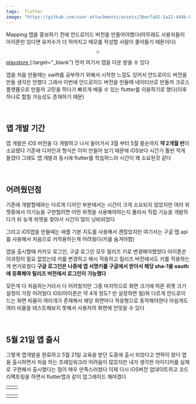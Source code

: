 ```yaml
---
tags:  flutter
image: "https://github.com/user-attachments/assets/3becfa92-1a22-4d4b-8c70-682c83877836"
---
```


Mapping 앱을 홍보하기 전에 안드로이드 버전을 만들어야했다(아무래도 사용자들이 아이폰만 있다면 유저수가 더 적어지고 메모를 작성할 사람이 줄어들기 때문이다)

<center>
<img src="https://github.com/user-attachments/assets/3becfa92-1a22-4d4b-8c70-682c83877836" style="zoom:50%;">
</center>

[playstore ](https://play.google.com/store/apps/details?id=com.min.MappingApp&pli=1){:target="_blank"} 먼저 여기서 앱을 다운 받을 수 있다

앱을 처음 만들때는 swift를 공부하기 위해서 시작한 느낌도 있어서 안드로이드 버전을 만들 생각은 안했다 그래서 이번에 안드로이드 버전을 만들때 네이티브로 만들까 크로스 플랫폼으로 만들까 고민을 하다가 빠르게 배울 수 있는 flutter를 이용하기로 했다(이후 하나로 합칠 가능성도 존재하기 때문)

&nbsp;

## 앱 개발 기간

앱 개발은 iOS 버전을 다 개발하고 나서 들어가서 3월 부터 5월 중순까지 **약 2개월 반**이 소요됐다 기존에 디자인과 형식은 이미 만들어 놨기 때문에 iOS보다 시간기 훨씬 적게 들었다 그래도 앱 개발과 동시에 flutter를 학습하느라 시간이 꽤 소요된것 같다

&nbsp;

## 어려웠던점

기존에 개발할때와는 다르게 디자인 부분에서는 시간이 크게 소요되지 않았지만 여러 위젯중에서 이기능을 구현할려면 어떤 위젯을 사용해야하는지 몰라서 직접 기능을 개발하다가 뒤 늦게 위젯을 찾아서 시간이 많이 낭비되었다

그리고 iOS앱을 만들때는 애플 기본 지도를 사용해서 괜찮았지만 여기서는 구글 맵 api를 사용해서 처음으로 키적용하는게 어려웠다(키를 숨겨야함)

앱을 출시할때 카카오 로그인, 구글 로그인 모두 릴리즈 키로 변경해야했었다 아이폰은 이과정이 필요 없었는데 키를 변경하고 해시 적용하고 릴리즈 버전에서도 키를 적용하는게 번거로웠다 **구글 로그인은 나중에 앱 서명키를 구글에서 받아서 해당 sha-1을 oauth에 등록해야 릴리즈 버전에서 로그인이 가능했다**

모든게 다 처음하는거라서 다 어려웠지만 그중 마지막으로 화면 크기에 따른 위젯 크기 설정이 가장 어려웠다 iOS(아이폰은 약 4개 정도? 만 설정하면 됨)와 다르게 안드로이드는 화면 비율이 여러개가 존재해서 해당 화면마다 적응형으로 동작해야한다 아쉽게도 여러 비율을 테스트해보지 못해서 사용자의 화면에 안맞을 수 있다

&nbsp;

## 5월 21일 앱 출시

그렇게 앱개발을 완료하고 5월 21일 교육을 받던 도중에 출시 되었다고 연락이 왔다 앱을 출시하면서 처음 하는 프레임워크라 어려움이 많았지만 내가 생각한 아이디어를 실제로 구현해서 출시했다는 점이 매우 만족스러웠다 이제 다시 iOS버전 업데이트하고 코드 리팩토링을 하면서 flutter앱과 같이 업그레이드 해야겠다

<table><td><center><img alt="" src="https://github.com/user-attachments/assets/623c8664-22c7-49bc-8d36-5895c974508a" style="zoom:30%;" /></center></td><td><center><img alt="" src="https://github.com/user-attachments/assets/4aec4806-1217-4a21-99fb-29f3bef5ac06" style="zoom:30%;" /></center></td></table>

<table><td><center><img alt="" src="https://github.com/user-attachments/assets/23ad6f4c-208b-456e-a609-9f2aeb1519f0" style="zoom:30%;" /></center></td><td><center><img alt="" src="https://github.com/user-attachments/assets/8a100fd3-883a-447f-9d5e-5f2d3a2b53fe" style="zoom:30%;" /></center></td></table>
